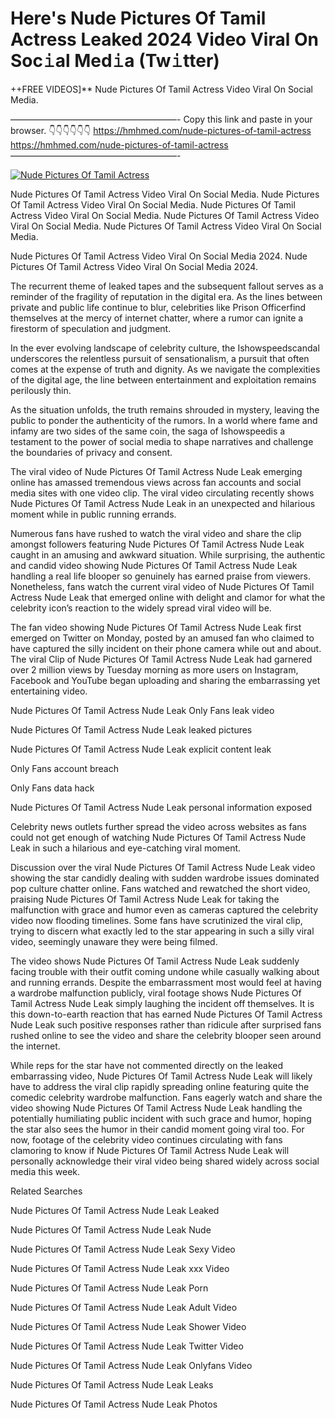 # Here's Nude Pictures Of Tamil Actress Leaked 2024 Video Viral On Soc𝚒al Med𝚒a (Tw𝚒tter)

++FREE VIDEOS]** Nude Pictures Of Tamil Actress Video Viral On Social Media.

———————————————————-
Copy this link and paste in your browser.
👇👇👇👇👇👇
https://hmhmed.com/nude-pictures-of-tamil-actress
https://hmhmed.com/nude-pictures-of-tamil-actress
———————————————————-

[![Nude Pictures Of Tamil Actress](https://i.imgur.com/dJHk4Zq.gif)](https://hmhmed.com/nude-pictures-of-tamil-actress)

Nude Pictures Of Tamil Actress Video Viral On Social Media. Nude Pictures Of Tamil Actress Video Viral On Social Media. Nude Pictures Of Tamil Actress Video Viral On Social Media. Nude Pictures Of Tamil Actress Video Viral On Social Media. Nude Pictures Of Tamil Actress Video Viral On Social Media.

Nude Pictures Of Tamil Actress Video Viral On Social Media 2024. Nude Pictures Of Tamil Actress Video Viral On Social Media 2024.

The recurrent theme of leaked tapes and the subsequent fallout serves as a reminder of the fragility of reputation in the digital era. As the lines between private and public life continue to blur, celebrities like Prison Officerfind themselves at the mercy of internet chatter, where a rumor can ignite a firestorm of speculation and judgment.

In the ever evolving landscape of celebrity culture, the Ishowspeedscandal underscores the relentless pursuit of sensationalism, a pursuit that often comes at the expense of truth and dignity. As we navigate the complexities of the digital age, the line between entertainment and exploitation remains perilously thin.

As the situation unfolds, the truth remains shrouded in mystery, leaving the public to ponder the authenticity of the rumors. In a world where fame and infamy are two sides of the same coin, the saga of Ishowspeedis a testament to the power of social media to shape narratives and challenge the boundaries of privacy and consent.

The viral video of Nude Pictures Of Tamil Actress Nude Leak emerging online has amassed tremendous views across fan accounts and social media sites with one video clip. The viral video circulating recently shows Nude Pictures Of Tamil Actress Nude Leak in an unexpected and hilarious moment while in public running errands.

Numerous fans have rushed to watch the viral video and share the clip amongst followers featuring Nude Pictures Of Tamil Actress Nude Leak caught in an amusing and awkward situation. While surprising, the authentic and candid video showing Nude Pictures Of Tamil Actress Nude Leak handling a real life blooper so genuinely has earned praise from viewers. Nonetheless, fans watch the current viral video of Nude Pictures Of Tamil Actress Nude Leak that emerged online with delight and clamor for what the celebrity icon’s reaction to the widely spread viral video will be.

The fan video showing Nude Pictures Of Tamil Actress Nude Leak first emerged on Twitter on Monday, posted by an amused fan who claimed to have captured the silly incident on their phone camera while out and about. The viral Clip of Nude Pictures Of Tamil Actress Nude Leak had garnered over 2 million views by Tuesday morning as more users on Instagram, Facebook and YouTube began uploading and sharing the embarrassing yet entertaining video.

Nude Pictures Of Tamil Actress Nude Leak Only Fans leak video

Nude Pictures Of Tamil Actress Nude Leak leaked pictures

Nude Pictures Of Tamil Actress Nude Leak explicit content leak

Only Fans account breach

Only Fans data hack

Nude Pictures Of Tamil Actress Nude Leak personal information exposed

Celebrity news outlets further spread the video across websites as fans could not get enough of watching Nude Pictures Of Tamil Actress Nude Leak in such a hilarious and eye-catching viral moment.

Discussion over the viral Nude Pictures Of Tamil Actress Nude Leak video showing the star candidly dealing with sudden wardrobe issues dominated pop culture chatter online. Fans watched and rewatched the short video, praising Nude Pictures Of Tamil Actress Nude Leak for taking the malfunction with grace and humor even as cameras captured the celebrity video now flooding timelines. Some fans have scrutinized the viral clip, trying to discern what exactly led to the star appearing in such a silly viral video, seemingly unaware they were being filmed.

The video shows Nude Pictures Of Tamil Actress Nude Leak suddenly facing trouble with their outfit coming undone while casually walking about and running errands. Despite the embarrassment most would feel at having a wardrobe malfunction publicly, viral footage shows Nude Pictures Of Tamil Actress Nude Leak simply laughing the incident off themselves. It is this down-to-earth reaction that has earned Nude Pictures Of Tamil Actress Nude Leak such positive responses rather than ridicule after surprised fans rushed online to see the video and share the celebrity blooper seen around the internet.

While reps for the star have not commented directly on the leaked embarrassing video, Nude Pictures Of Tamil Actress Nude Leak will likely have to address the viral clip rapidly spreading online featuring quite the comedic celebrity wardrobe malfunction. Fans eagerly watch and share the video showing Nude Pictures Of Tamil Actress Nude Leak handling the potentially humiliating public incident with such grace and humor, hoping the star also sees the humor in their candid moment going viral too. For now, footage of the celebrity video continues circulating with fans clamoring to know if Nude Pictures Of Tamil Actress Nude Leak will personally acknowledge their viral video being shared widely across social media this week.

Related Searches

Nude Pictures Of Tamil Actress Nude Leak Leaked

Nude Pictures Of Tamil Actress Nude Leak Nude

Nude Pictures Of Tamil Actress Nude Leak Sexy Video

Nude Pictures Of Tamil Actress Nude Leak xxx Video

Nude Pictures Of Tamil Actress Nude Leak Porn

Nude Pictures Of Tamil Actress Nude Leak Adult Video

Nude Pictures Of Tamil Actress Nude Leak Shower Video

Nude Pictures Of Tamil Actress Nude Leak Twitter Video

Nude Pictures Of Tamil Actress Nude Leak Onlyfans Video

Nude Pictures Of Tamil Actress Nude Leak Leaks

Nude Pictures Of Tamil Actress Nude Leak Photos